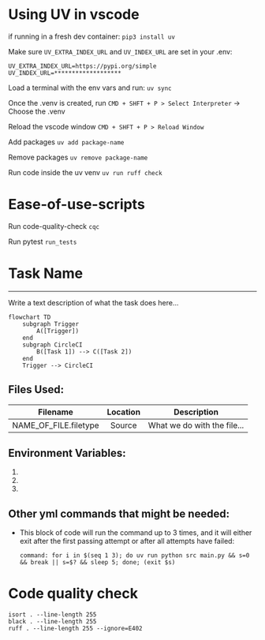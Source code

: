 # Using UV in vscode
if running in a fresh dev container:
`pip3 install uv`

Make sure `UV_EXTRA_INDEX_URL` and `UV_INDEX_URL` are set in your .env:
```
UV_EXTRA_INDEX_URL=https://pypi.org/simple
UV_INDEX_URL=*******************
```

Load a terminal with the env vars and run:
`uv sync`

Once the .venv is created, run `CMD + SHFT + P > Select Interpreter` -> Choose the .venv

Reload the vscode window
`CMD + SHFT + P > Reload Window`

Add packages
`uv add package-name`

Remove packages
`uv remove package-name`

Run code inside the uv venv
`uv run ruff check`

# Ease-of-use-scripts

Run code-quality-check
`cqc`

Run pytest
`run_tests`


# Task Name
--------------------
Write a text description of what the task does here...

```mermaid
flowchart TD
    subgraph Trigger
        A([Trigger])
    end
    subgraph CircleCI
        B([Task 1]) --> C([Task 2])
    end
    Trigger --> CircleCI
```

## Files Used:

| Filename | Location | Description |
|:----------:|:----------:|:-------------:|
| NAME_OF_FILE.filetype | Source | What we do with the file... |

## Environment Variables:
1. 
2. 
3. 

## Other yml commands that might be needed:
<ul>
<li><p>This block of code will run the command up to 3 times, and it will either exit after the first passing attempt or after all attempts have failed:</p>
<pre><code>command: for i in $(seq 1 3); do uv run python src main.py && s=0 && break || s=$? && sleep 5; done; (exit $s)</code></pre>
</li>
</ul>

# Code quality check
```
isort . --line-length 255
black . --line-length 255
ruff . --line-length 255 --ignore=E402
```